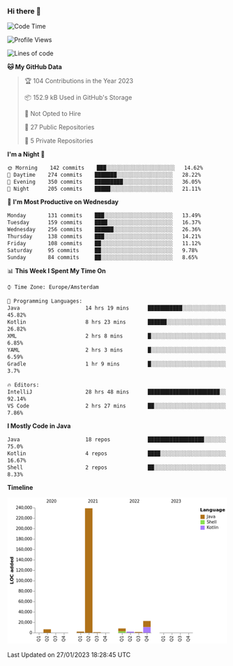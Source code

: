 ### Hi there 👋


<!--START_SECTION:waka-->
![Code Time](http://img.shields.io/badge/Code%20Time-2%2C938%20hrs%2029%20mins-blue)

![Profile Views](http://img.shields.io/badge/Profile%20Views-4-blue)

![Lines of code](https://img.shields.io/badge/From%20Hello%20World%20I%27ve%20Written-283%20Thousand%20lines%20of%20code-blue)

**🐱 My GitHub Data** 

> 🏆 104 Contributions in the Year 2023
 > 
> 📦 152.9 kB Used in GitHub's Storage 
 > 
> 🚫 Not Opted to Hire
 > 
> 📜 27 Public Repositories 
 > 
> 🔑 5 Private Repositories  
 > 
**I'm a Night 🦉** 

```text
🌞 Morning    142 commits    ███░░░░░░░░░░░░░░░░░░░░░░   14.62% 
🌆 Daytime    274 commits    ███████░░░░░░░░░░░░░░░░░░   28.22% 
🌃 Evening    350 commits    █████████░░░░░░░░░░░░░░░░   36.05% 
🌙 Night      205 commits    █████░░░░░░░░░░░░░░░░░░░░   21.11%

```
📅 **I'm Most Productive on Wednesday** 

```text
Monday       131 commits    ███░░░░░░░░░░░░░░░░░░░░░░   13.49% 
Tuesday      159 commits    ████░░░░░░░░░░░░░░░░░░░░░   16.37% 
Wednesday    256 commits    ██████░░░░░░░░░░░░░░░░░░░   26.36% 
Thursday     138 commits    ███░░░░░░░░░░░░░░░░░░░░░░   14.21% 
Friday       108 commits    ██░░░░░░░░░░░░░░░░░░░░░░░   11.12% 
Saturday     95 commits     ██░░░░░░░░░░░░░░░░░░░░░░░   9.78% 
Sunday       84 commits     ██░░░░░░░░░░░░░░░░░░░░░░░   8.65%

```


📊 **This Week I Spent My Time On** 

```text
⌚︎ Time Zone: Europe/Amsterdam

💬 Programming Languages: 
Java                     14 hrs 19 mins      ███████████░░░░░░░░░░░░░░   45.82% 
Kotlin                   8 hrs 23 mins       ██████░░░░░░░░░░░░░░░░░░░   26.82% 
XML                      2 hrs 8 mins        █░░░░░░░░░░░░░░░░░░░░░░░░   6.85% 
YAML                     2 hrs 3 mins        █░░░░░░░░░░░░░░░░░░░░░░░░   6.59% 
Gradle                   1 hr 9 mins         █░░░░░░░░░░░░░░░░░░░░░░░░   3.7%

🔥 Editors: 
IntelliJ                 28 hrs 48 mins      ███████████████████████░░   92.14% 
VS Code                  2 hrs 27 mins       ██░░░░░░░░░░░░░░░░░░░░░░░   7.86%

```

**I Mostly Code in Java** 

```text
Java                     18 repos            ██████████████████░░░░░░░   75.0% 
Kotlin                   4 repos             ████░░░░░░░░░░░░░░░░░░░░░   16.67% 
Shell                    2 repos             ██░░░░░░░░░░░░░░░░░░░░░░░   8.33%

```


**Timeline**

![Chart not found](https://raw.githubusercontent.com/powercasgamer/powercasgamer/master/charts/bar_graph.png) 


 Last Updated on 27/01/2023 18:28:45 UTC
<!--END_SECTION:waka-->
